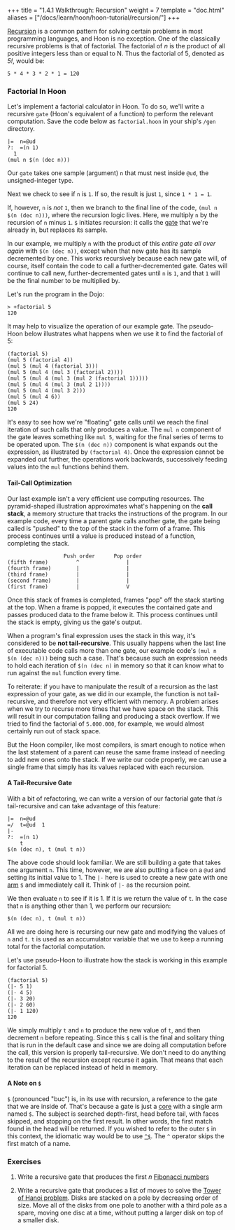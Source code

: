 +++
title = "1.4.1 Walkthrough: Recursion"
weight = 7
template = "doc.html"
aliases = ["/docs/learn/hoon/hoon-tutorial/recursion/"]
+++

[Recursion](.) is a common pattern for solving certain problems in most programming
languages, and Hoon is no exception. One of the classically recursive problems
is that of factorial. The factorial of _n_ is the product of all positive
integers less than or equal to N. Thus the factorial of 5, denoted as _5!_,
would be:

```
5 * 4 * 3 * 2 * 1 = 120
```

### Factorial In Hoon

Let's implement a factorial calculator in Hoon. To do so, we'll write a
recursive `gate` (Hoon's equivalent of a function) to perform the relevant
computation. Save the code below as `factorial.hoon` in your ship's `/gen`
directory.

```hoon
|=  n=@ud
?:  =(n 1)
  1
(mul n $(n (dec n)))
```

Our `gate` takes one sample (argument) `n` that must nest inside `@ud`, the
unsigned-integer type.

Next we check to see if `n` is `1`. If so, the result is just `1`, since
`1 * 1 = 1`.

If, however, `n` is _not_ `1`, then we branch to the final line of the code,
`(mul n $(n (dec n)))`, where the recursion logic lives. Here, we multiply `n`
by the recursion of `n` minus `1`. `$` initiates recursion: it calls the [gate](/docs/glossary/gate/)
that we're already in, but replaces its sample.

In our example, we multiply `n` with the product of this _entire gate
all over again_ with `$(n (dec n))`,  except when that new gate has its sample
decremented by one. This works recursively because each new gate will, of
course, itself contain the code to call a further-decremented gate. Gates will
continue to call new, further-decremented gates until `n` is `1`, and that `1`
will be the final number to be multiplied by.

Let's run the program in the Dojo:

```
> +factorial 5
120
```

It may help to visualize the operation of our example gate. The pseudo-Hoon below
illustrates what happens when we use it to find the factorial of 5:

```
(factorial 5)
(mul 5 (factorial 4))
(mul 5 (mul 4 (factorial 3)))
(mul 5 (mul 4 (mul 3 (factorial 2))))
(mul 5 (mul 4 (mul 3 (mul 2 (factorial 1)))))
(mul 5 (mul 4 (mul 3 (mul 2 1))))
(mul 5 (mul 4 (mul 3 2)))
(mul 5 (mul 4 6))
(mul 5 24)
120
```

It's easy to see how we're "floating" gate calls until we reach the final
iteration of such calls that only produces a value. The `mul n` component of the
gate leaves something like `mul 5`, waiting for the final series of terms
to be operated upon. The `$(n (dec n))` component is what expands out the
expression, as illustrated by `(factorial 4)`. Once the expression cannot be
expanded out further, the operations work backwards, successively feeding values
into the `mul` functions behind them.

#### Tail-Call Optimization

Our last example isn't a very efficient use computing resources. The
pyramid-shaped illustration approximates what's happening on the **call stack**, a
memory structure that tracks the instructions of the program. In our example
code, every time a parent gate calls another gate, the gate being called is
"pushed" to the top of the stack in the form of a frame. This process continues
until a value is produced instead of a function, completing the stack.

```
                  Push order      Pop order
(fifth frame)         ^               |
(fourth frame)        |               |
(third frame)         |               |
(second frame)        |               |
(first frame)         |               V
```

Once this stack of frames is completed, frames "pop" off the stack starting at
the top. When a frame is popped, it executes the contained gate and passes
produced data to the frame below it. This process continues until the stack
is empty, giving us the gate's output.

When a program's final expression uses the stack in this way, it's considered to
be **not tail-recursive**. This usually happens when the last line of executable
code calls more than one gate, our example code's `(mul n $(n (dec n)))` being
such a case. That's because such an expression needs to hold each iteration of
`$(n (dec n)` in memory so that it can know what to run against the `mul`
function every time.

To reiterate: if you have to manipulate the result of a recursion as the last
expression of your gate, as we did in our example, the function is not
tail-recursive, and therefore not very efficient with memory. A problem arises
when we try to recurse more times that we have space on the stack. This will
result in our computation failing and producing a stack overflow. If we tried
to find the factorial of `5.000.000`, for example, we would almost certainly
run out of stack space.

But the Hoon compiler, like most compilers, is smart enough to notice when the
last statement of a parent can reuse the same frame instead of needing to
add new ones onto the stack. If we write our code properly, we can use a single
frame that simply has its values replaced with each recursion.

#### A Tail-Recursive Gate

With a bit of refactoring, we can write a version of our factorial gate that
_is_ tail-recursive and can take advantage of this feature:

```hoon
|=  n=@ud
=/  t=@ud  1
|-
?:  =(n 1)
    t
$(n (dec n), t (mul t n))
```

The above code should look familiar. We are still building a gate that
takes one argument `n`. This time, however, we are also putting a face on a
`@ud` and setting its initial value to 1. The `|-` here is used to create a new
gate with one [arm](/docs/glossary/arm/) `$` and immediately call it. Think of `|-` as the recursion
point.

We then evaluate `n` to see if it is 1. If it is we return the value of `t`. In
the case that `n` is anything other than 1, we perform our recursion:

```hoon
$(n (dec n), t (mul t n))
```

All we are doing here is recursing our new gate and modifying the values of `n`
and `t`. `t` is used as an accumulator variable that we use to keep a running
total for the factorial computation.

Let's use pseudo-Hoon to illustrate how the stack is working in this example for
factorial 5.

```
(factorial 5)
(|- 5 1)
(|- 4 5)
(|- 3 20)
(|- 2 60)
(|- 1 120)
120
```

We simply multiply `t` and `n` to produce the new value of `t`, and then
decrement `n` before repeating. Since this `$` call is the final and solitary
thing that is run in the default case and since we are doing all computation
before the call, this version is properly tail-recursive. We don't need to do
anything to the result of the recursion except recurse it again. That means that
each iteration can be replaced instead of held in memory.

#### A Note on `$`

`$` (pronounced "buc") is, in its use with recursion, a reference to the gate that we are inside
of. That's because a gate is just a [core](/docs/glossary/core/) with a single arm named `$`. The
subject is searched depth-first, head before tail, with faces skipped, and
stopping on the first result. In other words, the first match found in the head
will be returned. If you wished to refer to the outer `$` in this context, the
idiomatic way would be to use [`^$`](@/docs/reference/hoon-expressions/rune/ket.md). The `^` operator
skips the first match of a name.

### Exercises

1. Write a recursive gate that produces the first _n_
[Fibonacci numbers](https://en.wikipedia.org/wiki/Fibonacci_number)

2. Write a recursive gate that produces a list of moves to solve the
[Tower of Hanoi problem](https://en.wikipedia.org/wiki/Tower_of_Hanoi).
Disks are stacked on a pole by decreasing order of size. Move all of the
disks from one pole to another with a third pole as a spare, moving one
disc at a time, without putting a larger disk on top of a smaller disk.

